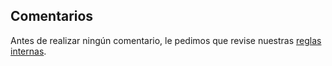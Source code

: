 ## <a name="comments"></a>Comentarios

Antes de realizar ningún comentario, le pedimos que revise nuestras [reglas internas](../house-rules.md).

<!--HONumber=Jan17_HO1-->


